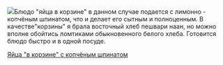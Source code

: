 <!--2025-10-30 20:21:41-->
<div class="yb">
  <div class="rss povarenok"><a href="https://www.povarenok.ru/recipes/show/183201/"><img src="https://www.povarenok.ru/data/cache/2025oct/30/02/3193844_64895-640x480.jpg"></a>Блюдо &quot;яйца в корзине&quot; в данном случае подается с лимонно - копчёным шпинатом, что и делает его сытным и полноценным. В качестве&quot;корзины&quot; я брала восточный хлеб пешвари наан, но можно вполне обойтись ломтиками обыкновенного белого хлеба. Готовится блюдо быстро и в одной посуде. <p class="titl"><a href="https://www.povarenok.ru/recipes/show/183201/">Яйца "в корзине" с копчёным шпинатом</a></p></div>
</div>
